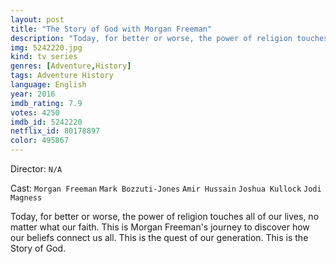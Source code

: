 ```yaml
---
layout: post
title: "The Story of God with Morgan Freeman"
description: "Today, for better or worse, the power of religion touches all of our lives, no matter what our faith. This is Morgan Freeman's journey to discover how our beliefs connect us all. This is the quest of our generation. This is the Story of God..."
img: 5242220.jpg
kind: tv series
genres: [Adventure,History]
tags: Adventure History 
language: English
year: 2016
imdb_rating: 7.9
votes: 4250
imdb_id: 5242220
netflix_id: 80178897
color: 495867
---
```

Director: `N/A`  

Cast: `Morgan Freeman` `Mark Bozzuti-Jones` `Amir Hussain` `Joshua Kullock` `Jodi Magness` 

Today, for better or worse, the power of religion touches all of our lives, no matter what our faith. This is Morgan Freeman's journey to discover how our beliefs connect us all. This is the quest of our generation. This is the Story of God.